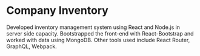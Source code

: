# Company Inventory
Developed inventory management system using React and Node.js in server side capacity. Bootstrapped the front-end with React-Bootstrap and worked with data using MongoDB. 
Other tools used include React Router, GraphQL, Webpack.
